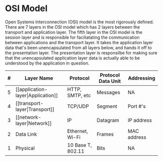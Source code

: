 # OSI Model
Open Systems Interconnection (OSI) model is the most rigorously defined. There are 7 layers in the OSI model which has 2 layers between the transport and application layer. The fifth layer in the OSI model is the session layer and is responsible for faciliatating the communication between applications and the transport layer. It takes the application layer data that's been unencapsulated from all layers below, and hands it off to the presentation layer. The presentation layer is responsilbe for making sure that the unencapsulated application layer data is actually able to be understood by the application in question.

| #   | Layer Name                         | Protocol          | Protocol Data Unit | Addressing  |
| --- | ---------------------------------- | ----------------- | ------------------ | ----------- |
| 5   | [[application-layer\|Application]] | HTTP, SMTP, etc   | Messages           | NA          |
| 4   | [[transport-layer\|Transport]]     | TCP/UDP           | Segment            | Port #'s    |
| 3   | [[network-layer\|Network]]         | IP                | Datagram           | IP address  |
| 2   | Data Link                          | Ethernet, Wi-Fi   | Frames             | MAC address |
| 1   | Physical                           | 10 Base T, 802.11 | Bits               | NA          |
